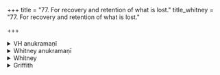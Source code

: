 +++
title = "77. For recovery and retention of what is lost."
title_whitney = "77. For recovery and retention of what is lost."

+++

<details><summary>VH anukramaṇī</summary>

प्रतिष्ठापनम्।  
१-३ कबन्धः। जातवेदाः। अनुष्टुप्।
</details>

<details><summary>Whitney anukramaṇī</summary>

[Kabandha.—jātavedasam. ānuṣṭubham.]
</details>



<details><summary>Whitney</summary>

### Comment
Found also in Pāipp. xix. The comm. regards this hymn, and not vi. 44 (which has the same pratīka), as intended in Kāuś. 36. 5, in a rite concerning women (the prevention of a woman's escape, etc., comm.).


### Translations
Translated: Ludwig, p. 468; Griffith, i.286; Bloomfield, 106, 496.
</details>

<details><summary>Griffith</summary>

A charm to bring the cattle home
</details>
